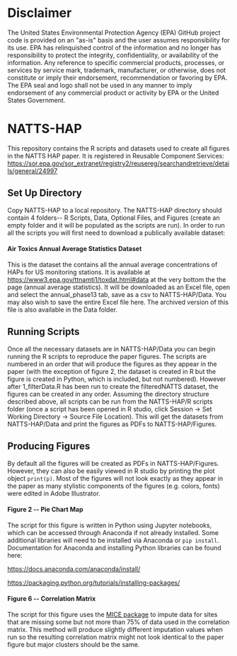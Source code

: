 # Disclaimer
The United States Environmental Protection Agency (EPA) GitHub project code is provided on an "as-is" basis and the user assumes responsibility for its use. EPA has relinquished control of the information and no longer has responsibility to protect the integrity, confidentiality, or availability of the information. Any reference to specific commercial products, processes, or services by service mark, trademark, manufacturer, or otherwise, does not constitute or imply their endorsement, recommendation or favoring by EPA. The EPA seal and logo shall not be used in any manner to imply endorsement of any commercial product or activity by EPA or the United States Government.

# NATTS-HAP
This repository contains the R scripts and datasets used to create all figures in the NATTS HAP paper.
It is registered in Reusable Component Services: https://sor.epa.gov/sor_extranet/registry2/reusereg/searchandretrieve/details/general/24997

## Set Up Directory
Copy NATTS-HAP to a local repository. The NATTS-HAP directory should contain 4 folders-- R Scripts, Data, Optional Files, and Figures (create an empty folder and it will be populated as the scripts are run). In order to run all the scripts you will first need to download a publically available dataset: 

#### Air Toxics Annual Average Statistics Dataset 
This is the dataset the contains all the annual average concentrations of HAPs for US monitoring stations. It is available at https://www3.epa.gov/ttnamti1/toxdat.html#data at the very bottom the the page (annual average statistics). It will be downloaded as an Excel file, open and select the annual_phase13 tab, save as a csv to NATTS-HAP/Data. You may also wish to save the entire Excel file here. The archived version of this file is also available in the Data folder.

## Running Scripts
Once all the necessary datasets are in NATTS-HAP/Data you can begin running the R scripts to reproduce the paper figures. The scripts are numbered in an order that will produce the figures as they appear in the paper (with the exception of figure 2, the dataset is created in R but the figure is created in Python, which is included, but not numbered). However after 1_filterData.R has been run to create the filteredNATTS dataset, the figures can be created in any order. Assuming the directory structure described above, all scripts can be run from the NATTS-HAP/R scripts folder (once a script has been opened in R studio, click Session -> Set Working Directory -> Source File Location). This will get the datasets from NATTS-HAP/Data and print the figures as PDFs to NATTS-HAP/Figures.

## Producing Figures
By default all the figures will be created as PDFs in NATTS-HAP/Figures. However, they can also be easily viewed in R studio by printing the plot object `print(p)`. Most of the figures will not look exactly as they appear in the paper as many stylistic components of the figures (e.g. colors, fonts) were edited in Adobe Illustrator. 

#### Figure 2 -- Pie Chart Map
The script for this figure is written in Python using Jupyter notebooks, which can be accessed through Anaconda if not already installed. Some additional libraries will need to be installed via Anaconda or `pip install`. Documentation for Anaconda and installing Python libraries can be found here: 

https://docs.anaconda.com/anaconda/install/

https://packaging.python.org/tutorials/installing-packages/

#### Figure 6 -- Correlation Matrix
The script for this figure uses the [MICE package](https://cran.r-project.org/web/packages/mice/mice.pdf) to impute data for sites that are missing some but not more than 75% of data used in the correlation matrix. This method will produce slightly different imputation values when run so the resulting correlation matrix might not look identical to the paper figure but major clusters should be the same. 
